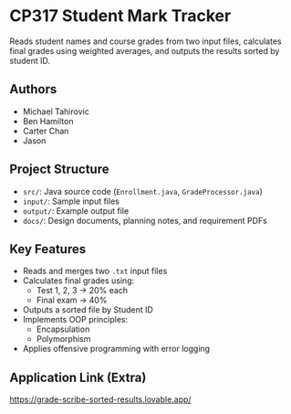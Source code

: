 # CP317 Student Mark Tracker

Reads student names and course grades from two input files, calculates final grades using weighted averages, and outputs the results sorted by student ID.

## Authors
- Michael Tahirovic
- Ben Hamilton
- Carter Chan
- Jason

## Project Structure

- `src/`: Java source code (`Enrollment.java`, `GradeProcessor.java`)
- `input/`: Sample input files
- `output/`: Example output file
- `docs/`: Design documents, planning notes, and requirement PDFs

## Key Features

- Reads and merges two `.txt` input files
- Calculates final grades using:
  - Test 1, 2, 3 → 20% each
  - Final exam → 40%
- Outputs a sorted file by Student ID
- Implements OOP principles:
  - Encapsulation
  - Polymorphism
- Applies offensive programming with error logging

## Application Link (Extra)

https://grade-scribe-sorted-results.lovable.app/
